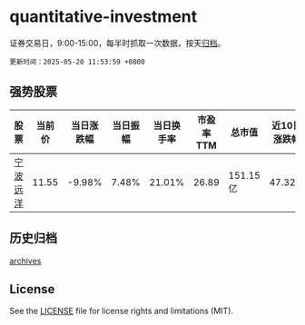 # quantitative-investment

证券交易日，9:00-15:00，每半时抓取一次数据，按天[归档](archives)。

`更新时间：2025-05-20 11:53:59 +0800`

## 强势股票

|股票|当前价|当日涨跌幅|当日振幅|当日换手率|市盈率TTM|总市值|近10日涨跌幅|
|----|----|----|----|----|----|----|----|
|[宁波远洋](https://xueqiu.com/S/SH601022)|11.55|-9.98%|7.48%|21.01%|26.89|151.15亿|47.32%|

## 历史归档

[archives](archives)

## License

See the [LICENSE](LICENSE) file for license rights and limitations (MIT).